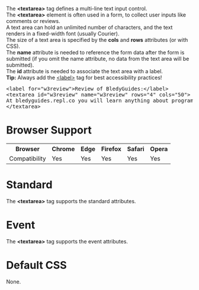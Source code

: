 The <b>&lt;textarea&gt;</b> tag defines a multi-line text input control.
<br>
The <b>&lt;textarea&gt;</b> element is often used in a form, to collect user inputs like comments or reviews.
<br>
A text area can hold an unlimited number of characters, and the text renders in a fixed-width font (usually Courier).
<br>
The size of a text area is specified by the <b>cols</b> and <b>rows</b> attributes (or with CSS).
<br>
The <b>name</b> attribute is needed to reference the form data after the form is submitted (if you omit the name attribute, no data from the text area will be submitted).
<br>
The <b>id</b> attribute is needed to associate the text area with a label. 
<br>
<b>Tip:</b> Always add the <a href="label.md">&lt;label&gt;</a> tag for best accessibility practices!
<pre>
&lt;label for="w3review"&gt;Review of BledyGuides:&lt;/label&gt;
&lt;textarea id="w3review" name="w3review" rows="4" cols="50"&gt;
At bledyguides.repl.co you will learn anything about programming. They offer free tutorials in (almost) all web development technologies.
&lt;/textarea&gt;
</pre>
<h1>Browser Support</h1>
<table class="ws-table-all notranslate">
  <tr>
    <th>Browser</th>
    <th>Chrome</th>
    <th>Edge</th>
    <th>Firefox</th>
    <th>Safari</th>
    <th>Opera</th>
  </tr>
  <tr>
    <td>Compatibility</td>
    <td>Yes</td>
    <td>Yes</td>
    <td>Yes</td>
    <td>Yes</td>
    <td>Yes</td>
  </tr>
</table>
<h1>Standard</h1>
The <b>&lt;textarea&gt;</b> tag supports the standard attributes.
<h1>Event</h1>
The <b>&lt;textarea&gt;</b> tag supports the event attributes.
<h1>Default CSS</h1>
None.
